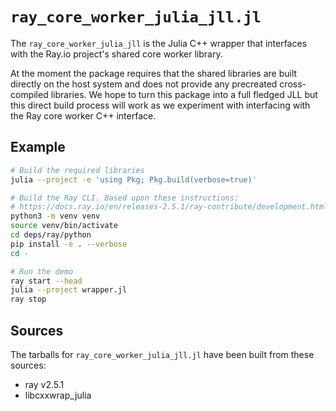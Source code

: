 # `ray_core_worker_julia_jll.jl`

The `ray_core_worker_julia_jll` is the Julia C++ wrapper that interfaces with the Ray.io project's shared core worker library. 

At the moment the package requires that the shared libraries are built directly on the host system and does not provide any precreated cross-compiled libraries. We hope to turn this package into a full fledged JLL but this direct build process will work as we experiment with interfacing with the Ray core worker C++ interface.

## Example

```sh
# Build the required libraries
julia --project -e 'using Pkg; Pkg.build(verbose=true)'

# Build the Ray CLI. Based upon these instructions:
# https://docs.ray.io/en/releases-2.5.1/ray-contribute/development.html#building-ray-on-linux-macos-full
python3 -m venv venv
source venv/bin/activate
cd deps/ray/python
pip install -e . --verbose
cd -

# Run the demo
ray start --head
julia --project wrapper.jl
ray stop
```



## Sources

The tarballs for `ray_core_worker_julia_jll.jl` have been built from these sources:

* ray v2.5.1
* libcxxwrap_julia
